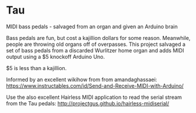 # Tau
MIDI bass pedals - salvaged from an organ and given an Arduino brain

Bass pedals are fun, but cost a kajillion dollars for some reason.  Meanwhile, people are throwing old organs off of overpasses.  This project salvaged a set of bass pedals from a discarded Wurlitzer home organ and adds MIDI output using a $5 knockoff Arduino Uno.  

$5 is less than a kajillion.

Informed by an excellent wikihow from from amandaghassaei:
https://www.instructables.com/id/Send-and-Receive-MIDI-with-Arduino/

Use the also excellent Hairless MIDI application to read the serial stream from the Tau pedals:
http://projectgus.github.io/hairless-midiserial/

